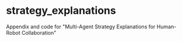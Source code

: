 # strategy_explanations
Appendix and code for "Multi-Agent Strategy Explanations for Human-Robot Collaboration"
